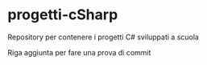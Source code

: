 # progetti-cSharp
Repository per contenere i progetti C# sviluppati a scuola

Riga aggiunta per fare una prova di commit
